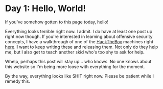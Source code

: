 # Day 1: Hello, World!

If you've somehow gotten to this page today, hello! 

Everything looks terrible right now. I admit. I do have at least one post up right now though. If you're interested in learning about offensive security concepts, I have a walkthrough of one of the [HackTheBox](https://hackthebox.com) machines right [here](/blog/htb/underpass). I want to keep writing these and releasing them. Not only do they help me, but I also get to teach another skid who's too shy to ask for help.

Whelp, perhaps this post will stay up... who knows. No one knows about this website so I'm being more loose with everything for the moment.

By the way, everything looks like SHIT right now. Please be patient while I remedy this.